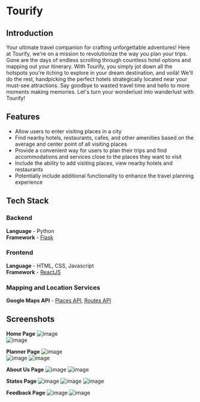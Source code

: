 # Tourify
## Introduction 
Your ultimate travel companion for crafting unforgettable adventures! Here at Tourify, we're on a mission to revolutionize the way you plan your trips. Gone are the days of endless scrolling through countless hotel options and mapping out your itinerary. With Tourify, you simply jot down all the hotspots you're itching to explore in your dream destination, and voilà! We'll do the rest, handpicking the perfect hotels strategically located near your must-see attractions. Say goodbye to wasted travel time and hello to more moments making memories. Let's turn your wonderlust into wanderlust with Tourify!

## Features
- Allow users to enter visiting places in a city
- Find nearby hotels, restaurants, cafes, and other amenities based on the average and center point of all visiting places
- Provide a convenient way for users to plan their trips and find accommodations and services close to the places they want to visit
- Include the ability to add visiting places, view nearby hotels and restaurants
- Potentially include additional functionality to enhance the travel planning experience

## Tech Stack
### Backend 
**Language** - Python\
**Framework** - [Flask](https://flask.palletsprojects.com/en/3.0.x/api/) 

### Frontend 
**Language** - HTML, CSS, Javascript\
**Framework** - [ReactJS](https://react.dev/) 

### Mapping and Location Services
**Google Maps API** - [Places API](https://developers.google.com/maps/documentation/places/web-service), [Routes API](https://developers.google.com/maps/documentation/routes)

## Screenshots
**Home Page**
![image](https://github.com/touriFYI/tourify/assets/75667699/b992e64c-b25c-49a8-ad7d-7a6a31da8958)\
![image](https://github.com/touriFYI/tourify/assets/75667699/394563b9-3c22-4d62-bd97-99d1a49f68c1) 

**Planner Page**
![image](https://github.com/touriFYI/tourify/assets/75667699/5e123fc8-7659-4152-9e9b-4c0858218218)\
![image](https://github.com/touriFYI/tourify/assets/75667699/303026d3-da3a-4c31-9a5a-1223b80d1991)
![image](https://github.com/touriFYI/tourify/assets/75667699/e1bc12dd-a499-4e9c-af6b-ddc593078f92)

**About Us Page**
![image](https://github.com/touriFYI/tourify/assets/75667699/7450861c-b38c-466e-87a8-d580c3e928c6)
![image](https://github.com/touriFYI/tourify/assets/75667699/1965fe56-c7df-4c96-83ce-0ea889be71a1)

**States Page**
![image](https://github.com/touriFYI/tourify/assets/75667699/5c561968-f60c-4a00-8649-2e45df81d689)
![image](https://github.com/touriFYI/tourify/assets/75667699/edd7be71-57a9-4fa0-a3eb-491ee5a981a3)
![image](https://github.com/touriFYI/tourify/assets/75667699/68c47153-ca21-4c8b-82b5-372630d7e8ec)

**Feedback Page**
![image](https://github.com/touriFYI/tourify/assets/75667699/b92ca02f-d4db-478a-9744-40724eeb17f8)
![image](https://github.com/touriFYI/tourify/assets/75667699/06ba4170-d103-48e0-8d0a-97443addcfc9)




